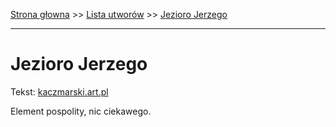 [Strona głowna](../index.md) >> [Lista utworów](../list.md) >> [Jezioro Jerzego](187.md)

---

# Jezioro Jerzego

Tekst: [kaczmarski.art.pl](https://www.kaczmarski.art.pl/tworczosc/wiersze/jezioro-jerzego/)

Element pospolity, nic ciekawego.
